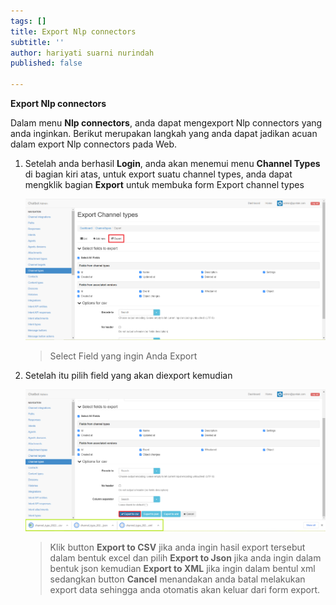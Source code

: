 ```yaml
---
tags: []
title: Export Nlp connectors
subtitle: ''
author: hariyati suarni nurindah
published: false

---
```

**Export Nlp connectors**

Dalam menu **Nlp connectors**, anda dapat mengexport Nlp connectors yang anda inginkan. Berikut merupakan langkah yang anda dapat jadikan acuan dalam export Nlp connectors pada Web.

1. Setelah anda berhasil **Login**, anda akan menemui menu **Channel Types** di bagian kiri atas, untuk export suatu channel types, anda dapat mengklik bagian **Export** untuk membuka form Export channel types

   ![](/uploads/channel-type-update7.PNG)

   > Select Field yang ingin Anda Export
2. Setelah itu pilih field yang akan diexport kemudian

   ![](/uploads/channel-type-update8.PNG)

   > Klik button **Export to CSV** jika anda ingin hasil export tersebut dalam bentuk excel dan pilih **Export to Json** jika anda ingin dalam bentuk json kemudian **Export to XML** jika ingin dalam bentul xml sedangkan button **Cancel** menandakan anda batal melakukan export data sehingga anda otomatis akan keluar dari form export.